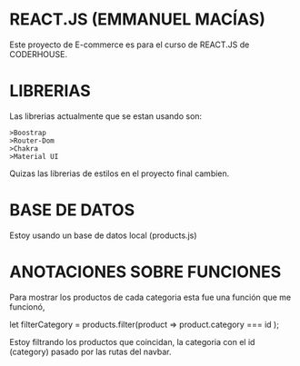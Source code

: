 # REACT.JS (EMMANUEL MACÍAS)

Este proyecto de E-commerce es para el curso de REACT.JS de CODERHOUSE.

# LIBRERIAS

Las librerias actualmente que se estan usando son:

    >Boostrap 
    >Router-Dom
    >Chakra
    >Material UI

Quizas las librerias de estilos en el proyecto final cambien.

# BASE DE DATOS
Estoy usando un base de datos local (products.js)


# ANOTACIONES SOBRE FUNCIONES
Para mostrar los productos de cada categoria esta fue una función que me funcionó,

let filterCategory = products.filter(product => product.category === id );

Estoy filtrando los productos que coincidan, la categoria con el id (category) pasado por las rutas del navbar.
